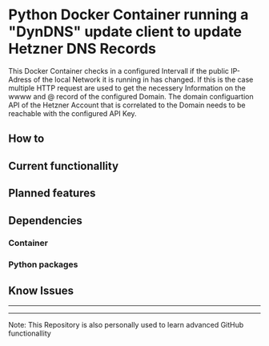 # Python Docker Container running a "DynDNS" update client to update Hetzner DNS Records

This Docker Container checks in a configured Intervall if the public IP-Adress of the local Network it is running in has changed. If this is the case multiple HTTP request are used to get the necessery Information on the wwww and @ record of the configured Domain. The domain configuartion API of the Hetzner Account that is correlated to the Domain needs to be reachable with the configured API Key.

## How to

## Current functionallity

## Planned features

## Dependencies

### Container

### Python packages

## Know Issues

---
---

Note: This Repository is also personally used to learn advanced GitHub functionallity